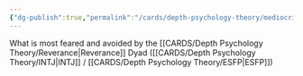 ```yaml
---
{"dg-publish":true,"permalink":"/cards/depth-psychology-theory/mediocrity/","created":"2023-01-18T15:10:32.904+01:00","updated":"2023-01-18T15:11:34.507+01:00"}
---
```



What is most feared and avoided by the [[CARDS/Depth Psychology Theory/Reverance\|Reverance]] Dyad ([[CARDS/Depth Psychology Theory/INTJ\|INTJ]] / [[CARDS/Depth Psychology Theory/ESFP\|ESFP]])
